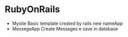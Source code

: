 # RubyOnRails

- Mysite
	Basic template created by rails new nameApp
- MessegeApp 
	Create Messages e save in database


